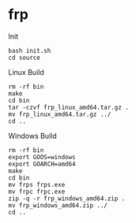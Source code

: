 # frp

Init
```
bash init.sh
cd source
```

Linux Build
```
rm -rf bin
make
cd bin 
tar -czvf frp_linux_amd64.tar.gz .
mv frp_linux_amd64.tar.gz ../
cd ..
```

Windows Build
```
rm -rf bin
export GOOS=windows
export GOARCH=amd64
make
cd bin
mv frps frps.exe
mv frpc frpc.exe
zip -q -r frp_windows_amd64.zip .
mv frp_windows_amd64.zip ../
cd ..
```

